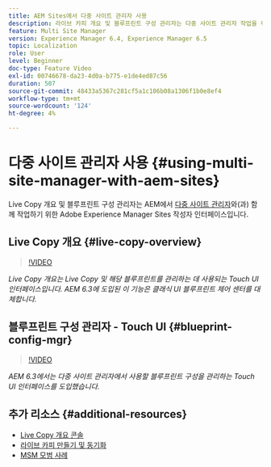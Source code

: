 ```yaml
---
title: AEM Sites에서 다중 사이트 관리자 사용
description: 라이브 카피 개요 및 블루프린트 구성 관리자는 다중 사이트 관리자 작업을 위한 Touch UI 사용 인터페이스입니다.
feature: Multi Site Manager
version: Experience Manager 6.4, Experience Manager 6.5
topic: Localization
role: User
level: Beginner
doc-type: Feature Video
exl-id: 00746678-da23-4d0a-b775-e1de4ed87c56
duration: 507
source-git-commit: 48433a5367c281cf5a1c106b08a1306f1b0e8ef4
workflow-type: tm+mt
source-wordcount: '124'
ht-degree: 4%

---
```


# 다중 사이트 관리자 사용 {#using-multi-site-manager-with-aem-sites}

Live Copy 개요 및 블루프린트 구성 관리자는 AEM에서 [다중 사이트 관리자](https://experienceleague.adobe.com/docs/experience-manager-cloud-service/content/sites/administering/reusing-content/msm-and-translation.html?lang=ko)와(과) 함께 작업하기 위한 Adobe Experience Manager Sites 작성자 인터페이스입니다.

## Live Copy 개요 {#live-copy-overview}

>[!VIDEO](https://video.tv.adobe.com/v/34571?quality=12&learn=on&captions=kor)

*Live Copy 개요는 Live Copy 및 해당 블루프린트를 관리하는 데 사용되는 Touch UI 인터페이스입니다. AEM 6.3에 도입된 이 기능은 클래식 UI 블루프린트 제어 센터를 대체합니다.*

## 블루프린트 구성 관리자 - Touch UI {#blueprint-config-mgr}

>[!VIDEO](https://video.tv.adobe.com/v/34565?quality=12&learn=on&captions=kor)

*AEM 6.3에서는 다중 사이트 관리자에서 사용할 블루프린트 구성을 관리하는 Touch UI 인터페이스를 도입했습니다.*

## 추가 리소스 {#additional-resources}

* [Live Copy 개요 콘솔](https://helpx.adobe.com/kr/experience-manager/6-5/sites/administering/using/msm-livecopy-overview.html)
* [라이브 카피 만들기 및 동기화](https://helpx.adobe.com/kr/experience-manager/6-5/sites/administering/using/msm-livecopy.html)
* [MSM 모범 사례](https://helpx.adobe.com/kr/experience-manager/6-5/sites/administering/using/msm-best-practices.html)
